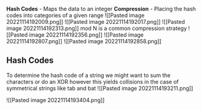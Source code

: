 **Hash Codes** - Maps the data to an integer
**Compression** - Placing the hash codes into categories of a given range
![[Pasted image 20221114192009.png]]
![[Pasted image 20221114192017.png]]
![[Pasted image 20221114192313.png]]
mod N is a common compression strategy
![[Pasted image 20221114192356.png]]
![[Pasted image 20221114192807.png]]
![[Pasted image 20221114192858.png]]

## Hash Codes
To determine the hash code of a string we might want to sum the characters or do an XOR however this yields collisions in the case of symmetrical strings like tab and bat
![[Pasted image 20221114193211.png]]

![[Pasted image 20221114193404.png]]